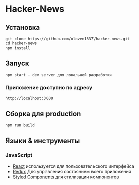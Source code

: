 # Hacker-News

## Установка

    git clone https://github.com/oloven1337/hacker-news.git
    cd hacker-news
    npm install


## Запуск

    npm start - dev server для локальной разработки

### Приложение доступно по адресу

    http://localhost:3000


## Сборка для production

    npm run build

## Языки & инструменты

### JavaScript

-   [React](http://facebook.github.io/react) используется для пользовательского интерфейса
-   [Redux](https://redux.js.org/) Для управления состоянием всего приложения
-   [Styled Components](https://styled-components.com/) для стилизации компонентов
